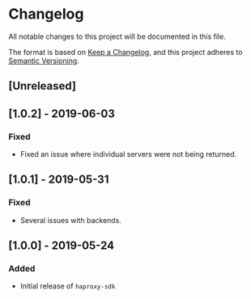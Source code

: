# Changelog
All notable changes to this project will be documented in this file.

The format is based on [Keep a Changelog](https://keepachangelog.com/en/1.0.0/), and this project adheres to [Semantic Versioning](https://semver.org/spec/v2.0.0.html).

## [Unreleased]

## [1.0.2] - 2019-06-03
### Fixed
- Fixed an issue where individual servers were not being returned.

## [1.0.1] - 2019-05-31
### Fixed
- Several issues with backends.

## [1.0.0] - 2019-05-24
### Added
- Initial release of `haproxy-sdk`
